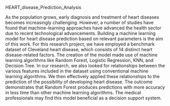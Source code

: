 HEART_disease_Prediction_Analysis



As the population grows, early diagnosis and treatment of heart diseases becomes increasingly challenging. However, a number of studies have found that machine-learning approaches have advanced the health sector due to recent technological advancements. Building a machine learning model for heart disease prediction based on relevant parameters is the aim of this work. For this research project, we have employed a benchmark dataset of Cleveland heart disease, which consists of 14 distinct heart disease-related factors. The creation of the model made use of machine learning algorithms like Random Forest, Logistic Regression, KNN, and Decision Tree. In our research, we also looked for relationships between the various features included in the dataset using conventional machine learning algorithms. We then effectively applied these relationships to the prediction of the possibility of developing heart disease. The outcome demonstrates that Random Forest produces predictions with more accuracy in less time than other machine learning algorithms. The medical professionals may find this model beneficial as a decision support system.
